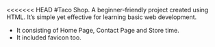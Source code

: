 <<<<<<< HEAD
#Taco Shop.
A beginner-friendly project created using HTML. It’s simple yet effective for learning basic web development. 
* It consisting of Home Page, Contact Page and Store time.
* It included favicon too.
